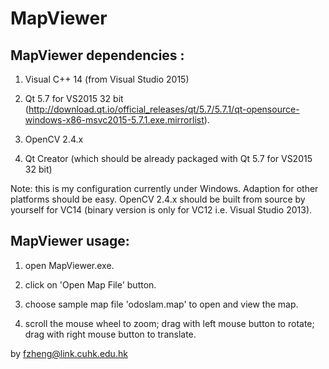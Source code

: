 # MapViewer

## MapViewer dependencies :

1. Visual C++ 14 (from Visual Studio 2015)

2. Qt 5.7 for VS2015 32 bit (http://download.qt.io/official_releases/qt/5.7/5.7.1/qt-opensource-windows-x86-msvc2015-5.7.1.exe.mirrorlist).

3. OpenCV 2.4.x 

4. Qt Creator (which should be already packaged with  Qt 5.7 for VS2015 32 bit)

Note: this is my configuration currently under Windows. Adaption for other platforms should be easy. OpenCV 2.4.x should be built from source by yourself for VC14 (binary version is only for VC12 i.e. Visual Studio 2013).



## MapViewer usage:

1. open MapViewer.exe.

2. click on 'Open Map File' button.

3. choose sample map file 'odoslam.map' to open and view the map.

4. scroll the mouse wheel to zoom; drag with left mouse button to rotate; drag with right mouse button to translate.

by fzheng@link.cuhk.edu.hk

